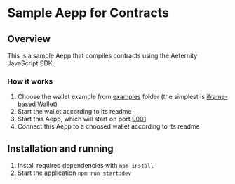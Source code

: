 # Sample Aepp for Contracts

## Overview
This is a sample Aepp that compiles contracts using the Aeternity JavaScript SDK.

### How it works
1. Choose the wallet example from [examples](..) folder (the simplest is [iframe-based Wallet](../wallet-iframe))
2. Start the wallet according to its readme
3. Start this Aepp, which will start on port [9001](http://localhost:9001)
4. Connect this Aepp to a choosed wallet according to its readme

## Installation and running
1. Install required dependencies with `npm install`
1. Start the application `npm run start:dev`

